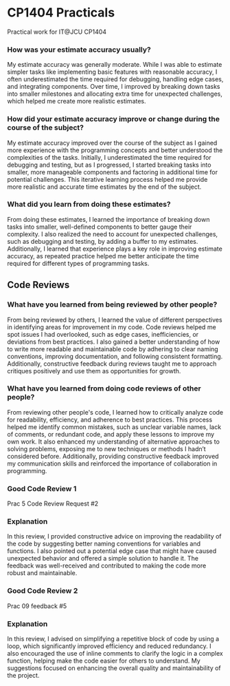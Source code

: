 # CP1404 Practicals

Practical work for IT@JCU CP1404
### How was your estimate accuracy usually?
My estimate accuracy was generally moderate. While I was able to estimate simpler tasks like implementing basic features with reasonable accuracy, I often underestimated the time required for debugging, handling edge cases, and integrating components. Over time, I improved by breaking down tasks into smaller milestones and allocating extra time for unexpected challenges, which helped me create more realistic estimates.

### How did your estimate accuracy improve or change during the course of the subject?
My estimate accuracy improved over the course of the subject as I gained more experience with the programming concepts and better understood the complexities of the tasks. Initially, I underestimated the time required for debugging and testing, but as I progressed, I started breaking tasks into smaller, more manageable components and factoring in additional time for potential challenges. This iterative learning process helped me provide more realistic and accurate time estimates by the end of the subject.

### What did you learn from doing these estimates?
From doing these estimates, I learned the importance of breaking down tasks into smaller, well-defined components to better gauge their complexity. I also realized the need to account for unexpected challenges, such as debugging and testing, by adding a buffer to my estimates. Additionally, I learned that experience plays a key role in improving estimate accuracy, as repeated practice helped me better anticipate the time required for different types of programming tasks.


## Code Reviews

### What have you learned from being reviewed by other people?
From being reviewed by others, I learned the value of different perspectives in identifying areas for improvement in my code. Code reviews helped me spot issues I had overlooked, such as edge cases, inefficiencies, or deviations from best practices. I also gained a better understanding of how to write more readable and maintainable code by adhering to clear naming conventions, improving documentation, and following consistent formatting. Additionally, constructive feedback during reviews taught me to approach critiques positively and use them as opportunities for growth.


### What have you learned from doing code reviews of other people?
From reviewing other people's code, I learned how to critically analyze code for readability, efficiency, and adherence to best practices. This process helped me identify common mistakes, such as unclear variable names, lack of comments, or redundant code, and apply these lessons to improve my own work. It also enhanced my understanding of alternative approaches to solving problems, exposing me to new techniques or methods I hadn’t considered before. Additionally, providing constructive feedback improved my communication skills and reinforced the importance of collaboration in programming.

### Good Code Review 1
Prac 5 Code Review Request #2
### Explanation
In this review, I provided constructive advice on improving the readability of the code by suggesting better naming conventions for variables and functions. I also pointed out a potential edge case that might have caused unexpected behavior and offered a simple solution to handle it. The feedback was well-received and contributed to making the code more robust and maintainable.


### Good Code Review 2
Prac 09 feedback #5

### Explanation
In this review, I advised on simplifying a repetitive block of code by using a loop, which significantly improved efficiency and reduced redundancy. I also encouraged the use of inline comments to clarify the logic in a complex function, helping make the code easier for others to understand. My suggestions focused on enhancing the overall quality and maintainability of the project.


















